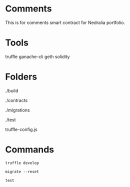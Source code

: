 # Comments
This is for comments smart contract for Nedralia portfolio.

# Tools

truffle
ganache-cli
geth
solidity

# Folders
./build

./contracts

./migrations

./test

truffle-config.js

# Commands

`truffle develop`

`migrate --reset`

`test`